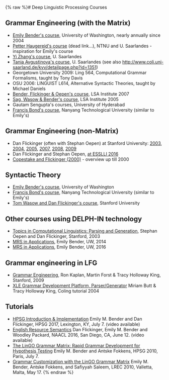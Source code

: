 {% raw %}# Deep Linguistic Processing Courses

## Grammar Engineering (with the Matrix)

- [Emily Bender's course](http://courses.washington.edu/ling567),
University of Washington, nearly annually since 2004
- [Petter Haugereid's
course](http://www.hf.ntnu.no/isk/petterha/www.hf.ntnu.no/hf/isk/Ansatte/petter.haugereid/grammar-course.html)
(dead link...), NTNU and U. Saarlandes - inspiration for Emily's
course
- [Yi Zhang's course](http://www.coli.uni-saarland.de/~yzhang/ge/), U.
Saarlandes
- [Tania Avgustinova's
course](http://www.coli.uni-saarland.de/~tania/slavigram/), U.
Saarlandes (see also
<http://www.coli.uni-saarland.de/kvv/detailpage.php?id=1351>)
- Georgetown University 2009: Ling 564, Computational Grammar
Formalisms, taught by Tony Davis
- OSU 2006: LINGUIST L614, Alternative Syntactic Theories, taught by
Michael Daniels
- [Bender, Flickinger & Oepen's
course](http://lingo.stanford.edu/courses/07/lsa/), LSA Institute
2007
- [Sag, Wasow & Bender's course](http://hpsg.stanford.edu/05inst/),
LSA Institute 2005
- Gautam Sengupta's courses, University of Hyderabad
- [Francis Bond's
course](http://compling.hss.ntu.edu.sg/courses/hg7021/), Nanyang
Technological University (similar to Emily's)

## Grammar Engineering (non-Matrix)

- Dan Flickinger (often with Stephan Oepen) at Stanford University:
[2003](http://lingo.stanford.edu/courses/03/ge/),
[2004](http://lingo.stanford.edu/courses/04/ge/),
[2005](http://lingo.stanford.edu/courses/05/ge/),
[2007](http://lingo.stanford.edu/courses/07/ge/),
[2008](http://lingo.stanford.edu/courses/08/ge/),
[2009](http://lingo.stanford.edu/courses/09/ge/)
- Dan Flickinger and Stephan Oepen, [at ESSLLI
2016](http://esslli2016.unibz.it/?page_id=244)
- [Copestake and
Flickinger (2000)](http://lrec.elra.info/proceedings/lrec2000/pdf/371.pdf) -
overview up till 2000

## Syntactic Theory

- [Emily Bender's course](http://courses.washington.edu/ling566),
University of Washington
- [Francis Bond's
course](http://compling.hss.ntu.edu.sg/courses/hg4041/), Nanyang
Technological University (similar to Emily's)
- [Tom Wasow and Dan Flickinger's
course](http://lingo.stanford.edu/courses/15/ling184/), Stanford
University

## Other courses using DELPH-IN technology

- [Topics in Computational Linguistics: Parsing and
Generation](http://lingo.stanford.edu/courses/03/pg/), Stephan Oepen
and Dan Flickinger, Stanford, 2003
- [MRS in
Applications](http://faculty.washington.edu/ebender/2014_575/),
Emily Bender, UW, 2014
- [MRS in
Applications](http://faculty.washington.edu/ebender/2016_575/),
Emily Bender, UW, 2016

## Grammar engineering in LFG

- [Grammar Engineering](http://web.stanford.edu/class/linguist187/),
Ron Kaplan, Martin Forst & Tracy Holloway King, Stanford, 2009
- [XLE Grammar Development Platform,
Parser/Generator](http://ling.uni-konstanz.de/pages/home/butt/main/material/coling04-slides.pdf)
Miriam Butt & Tracy Holloway King, Coling tutorial 2004

## Tutorials

- [HPSG Introduction & Implementation](https://blog.inductorsoftware.com/docsproto/howto/HpsgTutorial) Emily M. Bender
and Dan Flickinger, HPSG 2017, Lexington, KY, July 7. (video
available)
- [English Resource Semantics](https://blog.inductorsoftware.com/docsproto/howto/ErsTutorial) Dan Flickinger, Emily M.
Bender and Woodley Packard, NAACL 2016, San Diego, CA, June 12.
(video available)
- [The LinGO Grammar Matrix: Rapid Grammar Development for Hypothesis
Testing](http://www.delph-in.net/matrix/HPSG2010.html) Emily M.
Bender and Antske Fokkens, HPSG 2010, Paris, July 7.
- [Grammar Customization with the LinGO Grammar
Matrix](http://www.delph-in.net/matrix/LREC2010.html) Emily M.
Bender, Antske Fokkens, and Safiyyah Saleem, LREC 2010, Valletta,
Malta, May 17.
<update date omitted for speed>{% endraw %}